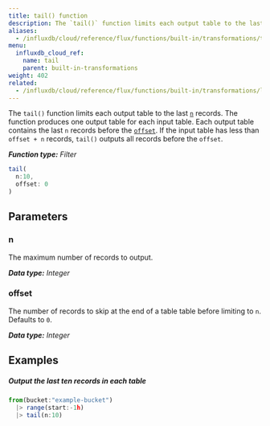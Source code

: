 ```yaml
---
title: tail() function
description: The `tail()` function limits each output table to the last `n` records.
aliases:
  - /influxdb/cloud/reference/flux/functions/built-in/transformations/tail/
menu:
  influxdb_cloud_ref:
    name: tail
    parent: built-in-transformations
weight: 402
related:
  - /influxdb/cloud/reference/flux/functions/built-in/transformations/limit/
---
```


The `tail()` function limits each output table to the last [`n`](#n) records.
The function produces one output table for each input table.
Each output table contains the last `n` records before the [`offset`](#offset).
If the input table has less than `offset + n` records, `tail()` outputs all records before the `offset`.

_**Function type:** Filter_

```js
tail(
  n:10,
  offset: 0
)
```

## Parameters

### n
The maximum number of records to output.

_**Data type:** Integer_

### offset
The number of records to skip at the end of a table table before limiting to `n`.
Defaults to `0`.

_**Data type:** Integer_

## Examples

##### Output the last ten records in each table
```js
from(bucket:"example-bucket")
  |> range(start:-1h)
  |> tail(n:10)
```
